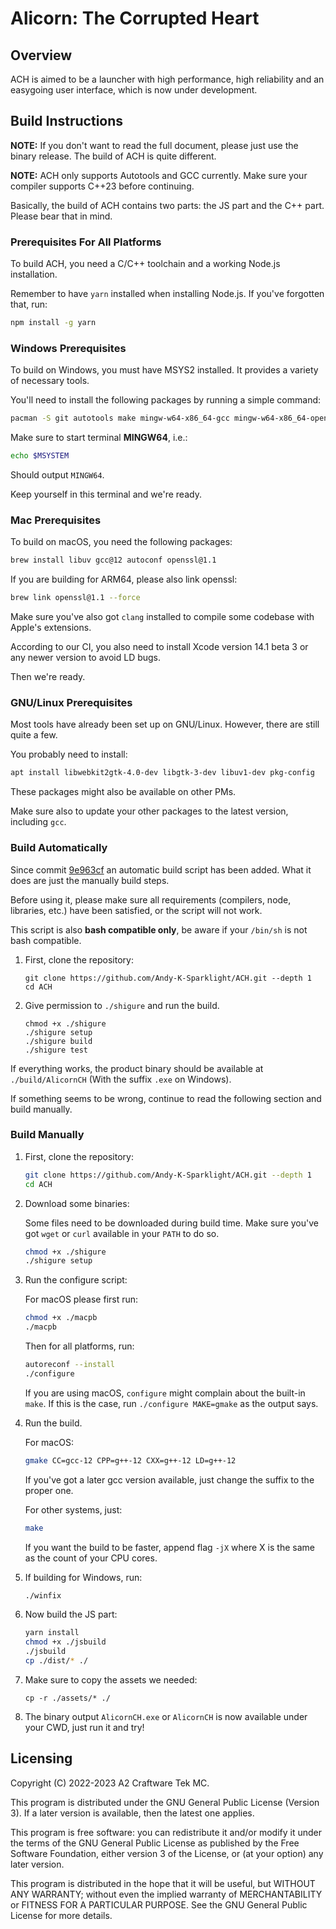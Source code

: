 # Alicorn: The Corrupted Heart

## Overview

ACH is aimed to be a launcher with high performance, high reliability and an easygoing user interface, which is now under development.

## Build Instructions

**NOTE:** If you don't want to read the full document, please just use the binary release. The build of ACH is quite different.

**NOTE:** ACH only supports Autotools and GCC currently. Make sure your compiler supports C++23 before continuing.

Basically, the build of ACH contains two parts: the JS part and the C++ part. Please bear that in mind.

### Prerequisites For All Platforms

To build ACH, you need a C/C++ toolchain and a working Node.js installation.

Remember to have `yarn` installed when installing Node.js. If you've forgotten that, run:

```bash
npm install -g yarn
```

### Windows Prerequisites

To build on Windows, you must have MSYS2 installed. It provides a variety of necessary tools.

You'll need to install the following packages by running a simple command:

```bash
pacman -S git autotools make mingw-w64-x86_64-gcc mingw-w64-x86_64-openssl mingw-w64-x86_64-zlib
```

Make sure to start terminal **MINGW64**, i.e.:

```bash
echo $MSYSTEM
```

Should output `MINGW64`.

Keep yourself in this terminal and we're ready.

### Mac Prerequisites

To build on macOS, you need the following packages:

```bash
brew install libuv gcc@12 autoconf openssl@1.1
```

If you are building for ARM64, please also link openssl:

```bash
brew link openssl@1.1 --force
```

Make sure you've also got `clang` installed to compile some codebase with Apple's extensions.

According to our CI, you also need to install Xcode version 14.1 beta 3 or any newer version to avoid LD bugs.

Then we're ready.

### GNU/Linux Prerequisites

Most tools have already been set up on GNU/Linux. However, there are still quite a few.

You probably need to install:

```bash
apt install libwebkit2gtk-4.0-dev libgtk-3-dev libuv1-dev pkg-config
```

These packages might also be available on other PMs.

Make sure also to update your other packages to the latest version, including `gcc`.

### Build Automatically

Since commit [9e963cf](https://github.com/Andy-K-Sparklight/ACH/commit/9e963cf1776827fcf37450e181591cd58f157c42) an automatic build script has been added. What it does are just the manually build steps.

Before using it, please make sure all requirements (compilers, node, libraries, etc.) have been satisfied, or the script will not work.

This script is also **bash compatible only**, be aware if your `/bin/sh` is not bash compatible.

1. First, clone the repository:
   
   ```shell
   git clone https://github.com/Andy-K-Sparklight/ACH.git --depth 1
   cd ACH
   ```

2. Give permission to `./shigure` and run the build.
   
   ```shell
   chmod +x ./shigure
   ./shigure setup
   ./shigure build
   ./shigure test
   ```

If everything works, the product binary should be available at `./build/AlicornCH` (With the suffix `.exe` on Windows).

If something seems to be wrong, continue to read the following section and build manually.

### Build Manually

1. First, clone the repository:
   
   ```bash
   git clone https://github.com/Andy-K-Sparklight/ACH.git --depth 1
   cd ACH
   ```

2. Download some binaries:
   
   Some files need to be downloaded during build time. Make sure you've got `wget` or `curl` available in your `PATH` to do so.
   
   ```bash
   chmod +x ./shigure
   ./shigure setup
   ```

3. Run the configure script:
   
   For macOS please first run:
   
   ```bash
   chmod +x ./macpb
   ./macpb
   ```
   
   Then for all platforms, run:
   
   ```bash
   autoreconf --install
   ./configure
   ```
   
   If you are using macOS, `configure` might complain about the built-in `make`. If this is the case, run `./configure MAKE=gmake` as the output says.

4. Run the build.
   
   For macOS:
   
   ```bash
   gmake CC=gcc-12 CPP=g++-12 CXX=g++-12 LD=g++-12
   ```
   
   If you've got a later gcc version available, just change the suffix to the proper one.
   
   For other systems, just:
   
   ```bash
   make
   ```
   
   If you want the build to be faster, append flag `-jX` where X is the same as the count of your CPU cores.

5. If building for Windows, run:
   
   ```bash
   ./winfix
   ```

6. Now build the JS part:
   
   ```bash
   yarn install
   chmod +x ./jsbuild
   ./jsbuild
   cp ./dist/* ./
   ```

7. Make sure to copy the assets we needed:
   
   ```
   cp -r ./assets/* ./
   ```

8. The binary output `AlicornCH.exe` or `AlicornCH` is now available under your CWD, just run it and try!

## Licensing

Copyright (C) 2022-2023 A2 Craftware Tek MC.

This program is distributed under the GNU General Public License (Version 3). If a later version is available, then the latest one applies.

This program is free software: you can redistribute it and/or modify it under the terms of the GNU General Public License as published by the Free Software Foundation, either version 3 of the License, or (at your option) any later version.

This program is distributed in the hope that it will be useful, but WITHOUT ANY WARRANTY; without even the implied warranty of MERCHANTABILITY or FITNESS FOR A PARTICULAR PURPOSE. See the GNU General Public License for more details.
